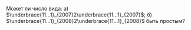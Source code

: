 Может ли число вида:  а) $\underbrace{11...1}_{2007}2\underbrace{11...1}_{2007}$;  б) $\underbrace{11...1}_{2008}2\underbrace{11...1}_{2008}$  быть простым?